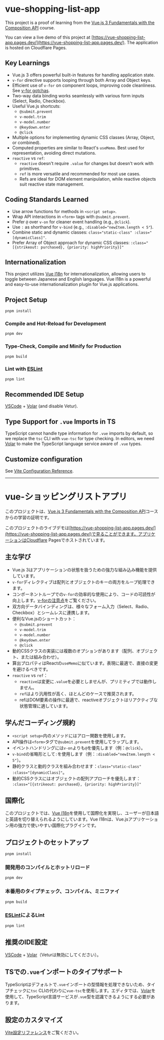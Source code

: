 # vue-shopping-list-app

This project is a proof of learning from the [Vue.js 3 Fundamentals with the Composition API](https://vueschool.io/courses/vue-js-fundamentals-with-the-composition-api) course.

You can view a live demo of this project at [https://vue-shopping-list-app.pages.dev/](https://vue-shopping-list-app.pages.dev/). The application is hosted on Cloudflare Pages.

## Key Learnings

- Vue.js 3 offers powerful built-in features for handling application state.
- `v-for` directive supports looping through both Array and Object keys.
- Efficient use of `v-for` on component loops, improving code cleanliness. See [v-for gotchas](https://vueschool.io/articles/vuejs-tutorials/tips-and-gotchas-for-using-key-with-v-for-in-vue-js-3/).
- Two-way data binding works seamlessly with various form inputs (Select, Radio, Checkbox).
- Useful Vue.js shortcuts:
  - `@submit.prevent`
  - `v-model.trim`
  - `v-model.number`
  - `@keydown.enter`
  - `@click`
- Multiple options for implementing dynamic CSS classes (Array, Object, or combined).
- Computed properties are similar to React's `useMemo`. Best used for representation, avoiding direct mutations.
- `reactive` vs `ref`:
  - `reactive` doesn't require `.value` for changes but doesn't work with primitives.
  - `ref` is more versatile and recommended for most use cases.
  - Refs are ideal for DOM element manipulation, while reactive objects suit reactive state management.

## Coding Standards Learned

- Use arrow functions for methods in `<script setup>`.
- Wrap API interactions in `<form>` tags with `@submit.prevent`.
- Prefer `@` over `v-on` for cleaner event handling (e.g., `@click`).
- Use `:` as shorthand for `v-bind` (e.g., `:disabled="newItem.length < 5"`).
- Combine static and dynamic classes: `class="static-class" :class="[dynamicClass]"`.
- Prefer Array of Object approach for dynamic CSS classes:
  `:class="[{strikeout: purchased}, {priority: highPriority}]"`

## Internationalization

This project utilizes [Vue I18n](https://vue-i18n.intlify.dev/) for internationalization, allowing users to toggle between Japanese and English languages. Vue I18n is a powerful and easy-to-use internationalization plugin for Vue.js applications.

## Project Setup

```sh
pnpm install
```

### Compile and Hot-Reload for Development

```sh
pnpm dev
```

### Type-Check, Compile and Minify for Production

```sh
pnpm build
```

### Lint with [ESLint](https://eslint.org/)

```sh
pnpm lint
```

## Recommended IDE Setup

[VSCode](https://code.visualstudio.com/) + [Volar](https://marketplace.visualstudio.com/items?itemName=Vue.volar) (and disable Vetur).

## Type Support for `.vue` Imports in TS

TypeScript cannot handle type information for `.vue` imports by default, so we replace the `tsc` CLI with `vue-tsc` for type checking. In editors, we need [Volar](https://marketplace.visualstudio.com/items?itemName=Vue.volar) to make the TypeScript language service aware of `.vue` types.

## Customize configuration

See [Vite Configuration Reference](https://vite.dev/config/).

---

# vue-ショッピングリストアプリ

このプロジェクトは、[Vue.js 3 Fundamentals with the Composition API](https://vueschool.io/courses/vue-js-fundamentals-with-the-composition-api)コースからの学習の証明です。

このプロジェクトのライブデモは[https://vue-shopping-list-app.pages.dev/](https://vue-shopping-list-app.pages.dev/)で見ることができます。アプリケーションはCloudflare Pagesでホストされています。

## 主な学び

- Vue.js 3はアプリケーションの状態を扱うための強力な組み込み機能を提供しています。
- `v-for`ディレクティブは配列とオブジェクトのキーの両方をループ処理できます。
- コンポーネントループでの`v-for`の効率的な使用により、コードの可読性が向上します。[v-forの注意点](https://vueschool.io/articles/vuejs-tutorials/tips-and-gotchas-for-using-key-with-v-for-in-vue-js-3/)をご覧ください。
- 双方向データバインディングは、様々なフォーム入力（Select、Radio、Checkbox）とシームレスに連携します。
- 便利なVue.jsのショートカット：
  - `@submit.prevent`
  - `v-model.trim`
  - `v-model.number`
  - `@keydown.enter`
  - `@click`
- 動的CSSクラスの実装には複数のオプションがあります（配列、オブジェクト、または組み合わせ）。
- 算出プロパティはReactの`useMemo`に似ています。表現に最適で、直接の変更を避けるべきです。
- `reactive` vs `ref`：
  - `reactive`は変更に`.value`を必要としませんが、プリミティブでは動作しません。
  - `ref`はより汎用性が高く、ほとんどのケースで推奨されます。
  - refはDOM要素の操作に最適で、reactiveオブジェクトはリアクティブな状態管理に適しています。

## 学んだコーディング規約

- `<script setup>`内のメソッドにはアロー関数を使用します。
- API操作は`<form>`タグで`@submit.prevent`を使用してラップします。
- イベントハンドリングには`v-on`よりも`@`を優先します（例：`@click`）。
- `v-bind`の省略形として`:`を使用します（例：`:disabled="newItem.length < 5"`）。
- 静的クラスと動的クラスを組み合わせます：`class="static-class" :class="[dynamicClass]"`。
- 動的CSSクラスにはオブジェクトの配列アプローチを優先します：
  `:class="[{strikeout: purchased}, {priority: highPriority}]"`

## 国際化

このプロジェクトでは、[Vue I18n](https://vue-i18n.intlify.dev/)を使用して国際化を実現し、ユーザーが日本語と英語を切り替えられるようにしています。Vue I18nは、Vue.jsアプリケーション用の強力で使いやすい国際化プラグインです。

## プロジェクトのセットアップ

```sh
pnpm install
```

### 開発用のコンパイルとホットリロード

```sh
pnpm dev
```

### 本番用のタイプチェック、コンパイル、ミニファイ

```sh
pnpm build
```

### [ESLint](https://eslint.org/)によるLint

```sh
pnpm lint
```

## 推奨のIDE設定

[VSCode](https://code.visualstudio.com/) + [Volar](https://marketplace.visualstudio.com/items?itemName=Vue.volar)（Veturは無効にしてください）。

## TSでの`.vue`インポートのタイプサポート

TypeScriptはデフォルトで`.vue`インポートの型情報を処理できないため、タイプチェックに`tsc` CLIの代わりに`vue-tsc`を使用します。エディタでは、[Volar](https://marketplace.visualstudio.com/items?itemName=Vue.volar)を使用して、TypeScript言語サービスが`.vue`型を認識できるようにする必要があります。

## 設定のカスタマイズ

[Vite設定リファレンス](https://vite.dev/config/)をご覧ください。
